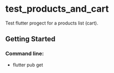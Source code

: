 # test_products_and_cart

Test flutter progect for a products list (cart).

## Getting Started
### Command line:
- flutter pub get
